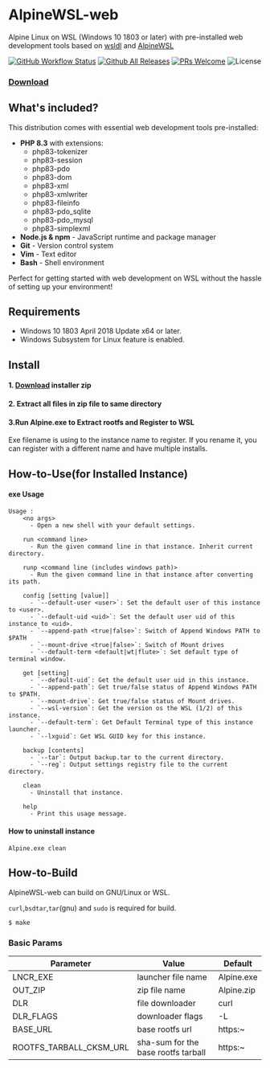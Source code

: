 # AlpineWSL-web

Alpine Linux on WSL (Windows 10 1803 or later) with pre-installed web development tools
based on [wsldl](https://github.com/yuk7/wsldl) and [AlpineWSL](https://github.com/yuk7/AlpineWSL)

[![GitHub Workflow Status](https://img.shields.io/github/actions/workflow/status/c4software/AlpineWSL-web/build-zip.yaml?style=flat-square)](https://github.com/c4software/AlpineWSL-web/actions/workflows/build-zip.yaml)
[![Github All Releases](https://img.shields.io/github/downloads/c4software/AlpineWSL-web/total.svg?style=flat-square)](https://github.com/c4software/AlpineWSL-web/releases/latest)
[![PRs Welcome](https://img.shields.io/badge/PRs-welcome-brightgreen.svg?style=flat-square)](http://makeapullrequest.com)
![License](https://img.shields.io/github/license/c4software/AlpineWSL-web.svg?style=flat-square)

### [Download](https://github.com/c4software/AlpineWSL-web/releases/latest)

## What's included?

This distribution comes with essential web development tools pre-installed:

- **PHP 8.3** with extensions:
  - php83-tokenizer
  - php83-session
  - php83-pdo
  - php83-dom
  - php83-xml
  - php83-xmlwriter
  - php83-fileinfo
  - php83-pdo_sqlite
  - php83-pdo_mysql
  - php83-simplexml
- **Node.js & npm** - JavaScript runtime and package manager
- **Git** - Version control system
- **Vim** - Text editor
- **Bash** - Shell environment

Perfect for getting started with web development on WSL without the hassle of setting up your environment!

## Requirements

* Windows 10 1803 April 2018 Update x64 or later.
* Windows Subsystem for Linux feature is enabled.

## Install

#### 1. [Download](https://github.com/c4software/AlpineWSL-web/releases/latest) installer zip

#### 2. Extract all files in zip file to same directory

#### 3.Run Alpine.exe to Extract rootfs and Register to WSL

Exe filename is using to the instance name to register.
If you rename it, you can register with a different name and have multiple installs.

## How-to-Use(for Installed Instance)

#### exe Usage

```dos
Usage :
    <no args>
      - Open a new shell with your default settings.

    run <command line>
      - Run the given command line in that instance. Inherit current directory.

    runp <command line (includes windows path)>
      - Run the given command line in that instance after converting its path.

    config [setting [value]]
      - `--default-user <user>`: Set the default user of this instance to <user>.
      - `--default-uid <uid>`: Set the default user uid of this instance to <uid>.
      - `--append-path <true|false>`: Switch of Append Windows PATH to $PATH
      - `--mount-drive <true|false>`: Switch of Mount drives
      - `--default-term <default|wt|flute>`: Set default type of terminal window.

    get [setting]
      - `--default-uid`: Get the default user uid in this instance.
      - `--append-path`: Get true/false status of Append Windows PATH to $PATH.
      - `--mount-drive`: Get true/false status of Mount drives.
      - `--wsl-version`: Get the version os the WSL (1/2) of this instance.
      - `--default-term`: Get Default Terminal type of this instance launcher.
      - `--lxguid`: Get WSL GUID key for this instance.

    backup [contents]
      - `--tar`: Output backup.tar to the current directory.
      - `--reg`: Output settings registry file to the current directory.

    clean
      - Uninstall that instance.

    help
      - Print this usage message.
```

#### How to uninstall instance

```dos
Alpine.exe clean

```

## How-to-Build

AlpineWSL-web can build on GNU/Linux or WSL.

`curl`,`bsdtar`,`tar`(gnu) and `sudo` is required for build.

```shell
$ make
```

### Basic Params

|  Parameter |  Value  |  Default  |
| ---- | ---- | ---- |
|  LNCR_EXE  |  launcher file name  | Alpine.exe |
|  OUT_ZIP  |  zip file name  | Alpine.zip |
|  DLR  |  file downloader  | curl |
|  DLR_FLAGS  |  downloader flags  | -L |
|  BASE_URL  |  base rootfs url  | https:~ |
|  ROOTFS_TARBALL_CKSM_URL  |  sha-sum for the base rootfs tarball  |  https:~ |
